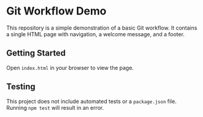 # Git Workflow Demo

This repository is a simple demonstration of a basic Git workflow. It contains a single HTML page with navigation, a welcome message, and a footer.

## Getting Started
Open `index.html` in your browser to view the page.

## Testing
This project does not include automated tests or a `package.json` file. Running `npm test` will result in an error.
